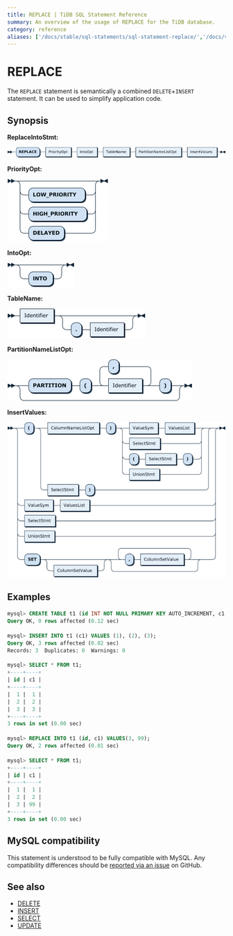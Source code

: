 ```yaml
---
title: REPLACE | TiDB SQL Statement Reference
summary: An overview of the usage of REPLACE for the TiDB database.
category: reference
aliases: ['/docs/stable/sql-statements/sql-statement-replace/','/docs/v4.0/sql-statements/sql-statement-replace/','/docs/stable/reference/sql/statements/replace/']
---
```


# REPLACE

The `REPLACE` statement is semantically a combined `DELETE`+`INSERT` statement. It can be used to simplify application code.

## Synopsis

**ReplaceIntoStmt:**

![ReplaceIntoStmt](/media/sqlgram/ReplaceIntoStmt.png)

**PriorityOpt:**

![PriorityOpt](/media/sqlgram/PriorityOpt.png)

**IntoOpt:**

![IntoOpt](/media/sqlgram/IntoOpt.png)

**TableName:**

![TableName](/media/sqlgram/TableName.png)

**PartitionNameListOpt:**

![PartitionNameListOpt](/media/sqlgram/PartitionNameListOpt.png)

**InsertValues:**

![InsertValues](/media/sqlgram/InsertValues.png)

## Examples

```sql
mysql> CREATE TABLE t1 (id INT NOT NULL PRIMARY KEY AUTO_INCREMENT, c1 INT NOT NULL);
Query OK, 0 rows affected (0.12 sec)

mysql> INSERT INTO t1 (c1) VALUES (1), (2), (3);
Query OK, 3 rows affected (0.02 sec)
Records: 3  Duplicates: 0  Warnings: 0

mysql> SELECT * FROM t1;
+----+----+
| id | c1 |
+----+----+
|  1 |  1 |
|  2 |  2 |
|  3 |  3 |
+----+----+
3 rows in set (0.00 sec)

mysql> REPLACE INTO t1 (id, c1) VALUES(3, 99);
Query OK, 2 rows affected (0.01 sec)

mysql> SELECT * FROM t1;
+----+----+
| id | c1 |
+----+----+
|  1 |  1 |
|  2 |  2 |
|  3 | 99 |
+----+----+
3 rows in set (0.00 sec)
```

## MySQL compatibility

This statement is understood to be fully compatible with MySQL. Any compatibility differences should be [reported via an issue](/report-issue.md) on GitHub.

## See also

* [DELETE](/sql-statements/sql-statement-delete.md)
* [INSERT](/sql-statements/sql-statement-insert.md)
* [SELECT](/sql-statements/sql-statement-select.md)
* [UPDATE](/sql-statements/sql-statement-update.md)
